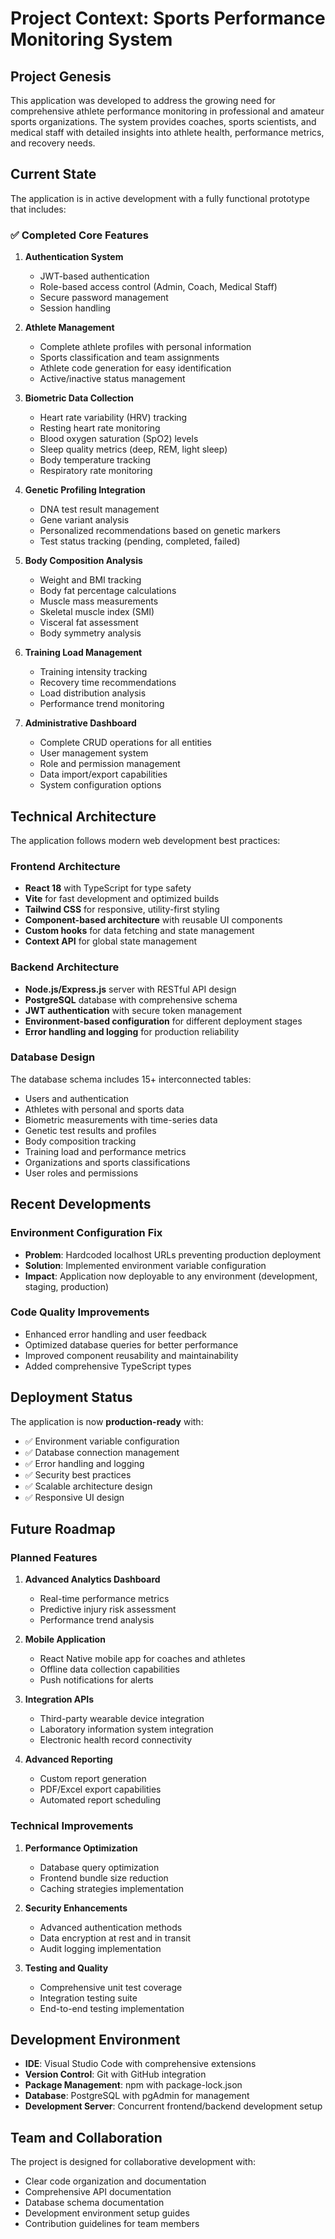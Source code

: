 # Project Context: Sports Performance Monitoring System

## Project Genesis
This application was developed to address the growing need for comprehensive athlete performance monitoring in professional and amateur sports organizations. The system provides coaches, sports scientists, and medical staff with detailed insights into athlete health, performance metrics, and recovery needs.

## Current State
The application is in active development with a fully functional prototype that includes:

### ✅ Completed Core Features
1. **Authentication System**
   - JWT-based authentication
   - Role-based access control (Admin, Coach, Medical Staff)
   - Secure password management
   - Session handling

2. **Athlete Management**
   - Complete athlete profiles with personal information
   - Sports classification and team assignments
   - Athlete code generation for easy identification
   - Active/inactive status management

3. **Biometric Data Collection**
   - Heart rate variability (HRV) tracking
   - Resting heart rate monitoring
   - Blood oxygen saturation (SpO2) levels
   - Sleep quality metrics (deep, REM, light sleep)
   - Body temperature tracking
   - Respiratory rate monitoring

4. **Genetic Profiling Integration**
   - DNA test result management
   - Gene variant analysis
   - Personalized recommendations based on genetic markers
   - Test status tracking (pending, completed, failed)

5. **Body Composition Analysis**
   - Weight and BMI tracking
   - Body fat percentage calculations
   - Muscle mass measurements
   - Skeletal muscle index (SMI)
   - Visceral fat assessment
   - Body symmetry analysis

6. **Training Load Management**
   - Training intensity tracking
   - Recovery time recommendations
   - Load distribution analysis
   - Performance trend monitoring

7. **Administrative Dashboard**
   - Complete CRUD operations for all entities
   - User management system
   - Role and permission management
   - Data import/export capabilities
   - System configuration options

## Technical Architecture
The application follows modern web development best practices:

### Frontend Architecture
- **React 18** with TypeScript for type safety
- **Vite** for fast development and optimized builds
- **Tailwind CSS** for responsive, utility-first styling
- **Component-based architecture** with reusable UI components
- **Custom hooks** for data fetching and state management
- **Context API** for global state management

### Backend Architecture
- **Node.js/Express.js** server with RESTful API design
- **PostgreSQL** database with comprehensive schema
- **JWT authentication** with secure token management
- **Environment-based configuration** for different deployment stages
- **Error handling and logging** for production reliability

### Database Design
The database schema includes 15+ interconnected tables:
- Users and authentication
- Athletes with personal and sports data
- Biometric measurements with time-series data
- Genetic test results and profiles
- Body composition tracking
- Training load and performance metrics
- Organizations and sports classifications
- User roles and permissions

## Recent Developments
### Environment Configuration Fix
- **Problem**: Hardcoded localhost URLs preventing production deployment
- **Solution**: Implemented environment variable configuration
- **Impact**: Application now deployable to any environment (development, staging, production)

### Code Quality Improvements
- Enhanced error handling and user feedback
- Optimized database queries for better performance
- Improved component reusability and maintainability
- Added comprehensive TypeScript types

## Deployment Status
The application is now **production-ready** with:
- ✅ Environment variable configuration
- ✅ Database connection management
- ✅ Error handling and logging
- ✅ Security best practices
- ✅ Scalable architecture design
- ✅ Responsive UI design

## Future Roadmap
### Planned Features
1. **Advanced Analytics Dashboard**
   - Real-time performance metrics
   - Predictive injury risk assessment
   - Performance trend analysis

2. **Mobile Application**
   - React Native mobile app for coaches and athletes
   - Offline data collection capabilities
   - Push notifications for alerts

3. **Integration APIs**
   - Third-party wearable device integration
   - Laboratory information system integration
   - Electronic health record connectivity

4. **Advanced Reporting**
   - Custom report generation
   - PDF/Excel export capabilities
   - Automated report scheduling

### Technical Improvements
1. **Performance Optimization**
   - Database query optimization
   - Frontend bundle size reduction
   - Caching strategies implementation

2. **Security Enhancements**
   - Advanced authentication methods
   - Data encryption at rest and in transit
   - Audit logging implementation

3. **Testing and Quality**
   - Comprehensive unit test coverage
   - Integration testing suite
   - End-to-end testing implementation

## Development Environment
- **IDE**: Visual Studio Code with comprehensive extensions
- **Version Control**: Git with GitHub integration
- **Package Management**: npm with package-lock.json
- **Database**: PostgreSQL with pgAdmin for management
- **Development Server**: Concurrent frontend/backend development setup

## Team and Collaboration
The project is designed for collaborative development with:
- Clear code organization and documentation
- Comprehensive API documentation
- Database schema documentation
- Development environment setup guides
- Contribution guidelines for team members